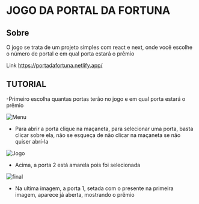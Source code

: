 
# JOGO DA PORTAL DA FORTUNA

## Sobre

O jogo se trata de um projeto simples com react e next, onde você escolhe o número de portal e em qual porta estará o prêmio

Link https://portadafortuna.netlify.app/

## TUTORIAL

-Primeiro escolha quantas portas terão no jogo e em qual porta estará o prêmio

![Menu](https://i.ibb.co/98817SZ/menu.jpg)

- Para abrir a porta clique na maçaneta, para selecionar uma porta, basta clicar sobre ela, não se esqueça de não clicar na maçaneta se não quiser abrí-la

![Jogo](https://i.ibb.co/Q9Wkx5k/tela1.jpg)

- Acima, a porta 2 está amarela pois foi selecionada

![final](https://i.ibb.co/dpS0FSp/presente.jpg)

- Na ultima imagem, a porta 1, setada com o presente na primeira imagem, aparece já aberta, mostrando o prêmio